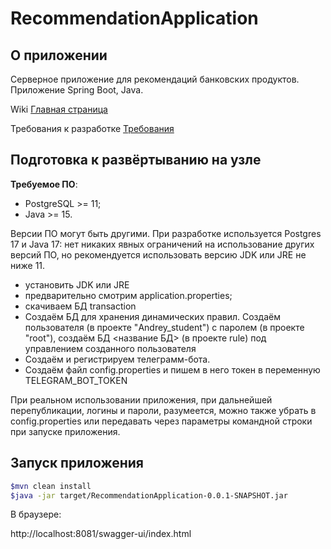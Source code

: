 # RecommendationApplication

## О приложении

Серверное приложение для рекомендаций банковских продуктов.
Приложение Spring Boot, Java.

Wiki [Главная страница](https://github.com/Andrey-rock/RecommendationApplication/wiki/Главная-страница)

Требования к разработке  [Требования](https://github.com/Andrey-rock/RecommendationApplication/wiki/Требования)

## Подготовка к развёртыванию на узле

**Требуемое ПО**:

- PostgreSQL >= 11;
- Java >= 15.

Версии ПО могут быть другими. При разработке используется Postgres 17 и Java 17: нет никаких явных ограничений на использование других версий ПО, но рекомендуется использовать версию JDK или JRE не ниже 11.

- установить JDK или JRE
- предварительно смотрим application.properties;
- скачиваем БД transaction
- Создаём БД для хранения динамических правил. Создаём пользователя <user> (в проекте "Andrey_student") с паролем <password> (в проекте "root"), создаём БД <название БД> (в проекте rule) под управлением созданного пользователя
- Создаём и регистрируем телеграмм-бота.
- Создаём файл config.properties и пишем в него токен в переменную TELEGRAM_BOT_TOKEN

При реальном использовании приложения, при дальнейшей перепубликации, логины и пароли, разумеется, можно также убрать в config.properties или передавать через параметры командной строки при запуске приложения.

## Запуск приложения

```Bash
$mvn clean install
$java -jar target/RecommendationApplication-0.0.1-SNAPSHOT.jar
```

В браузере:

http://localhost:8081/swagger-ui/index.html
